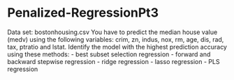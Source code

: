 # Penalized-RegressionPt3
Data set: bostonhousing.csv You have to predict the median house value (medv) using the following variables: crim, zn, indus, nox, rm, age, dis, rad, tax, ptratio and lstat. Identify the model with the highest prediction accuracy using these methods: - best subset selection regression - forward and backward stepwise regression - ridge regression - lasso regression - PLS regression
